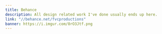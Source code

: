 ```yaml
---
title: Behance
description: All design related work I've done usually ends up here.
link: "//behance.net/fvcproductions"
banner: https://i.imgur.com/8rO3Jtf.png
---
```

